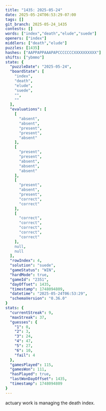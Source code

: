 ```yaml
---
title: "1435: 2025-05-24"
date: 2025-05-24T06:53:29-07:00
tags: []
git_branch: 2025-05-24_1435
contests: []
words: ["index","death","elude","suede"]
openers: ["index"]
middlers: ["death","elude"]
puzzles: [1435]
hashes: ["AAPPAPPAAAPAPCCCCCCCXXXXXXXXXX"]
shifts: ["ybmmo"]
state: {
  "puzzleDate": "2025-05-24",
  "boardState": [
    "index",
    "death",
    "elude",
    "suede",
    "",
    ""
  ],
  "evaluations": [
    [
      "absent",
      "absent",
      "present",
      "present",
      "absent"
    ],
    [
      "present",
      "present",
      "absent",
      "absent",
      "absent"
    ],
    [
      "present",
      "absent",
      "present",
      "correct",
      "correct"
    ],
    [
      "correct",
      "correct",
      "correct",
      "correct",
      "correct"
    ],
    null,
    null
  ],
  "rowIndex": 4,
  "solution": "suede",
  "gameStatus": "WIN",
  "hardMode": true,
  "gameId": "2351",
  "dayOffset": 1435,
  "timestamp": 1748094809,
  "datetime": "2025-05-24T06:53:29",
  "schemaVersion": "0.36.0"
}
stats: {
  "currentStreak": 9,
  "maxStreak": 37,
  "guesses": {
    "1": 0,
    "2": 3,
    "3": 24,
    "4": 47,
    "5": 27,
    "6": 10,
    "fail": 4
  },
  "gamesPlayed": 115,
  "gamesWon": 111,
  "hasPlayed": true,
  "lastWonDayOffset": 1435,
  "timestamp": 1748094809
}
---
```

actuary work is managing the death index.
<!-- more -->
